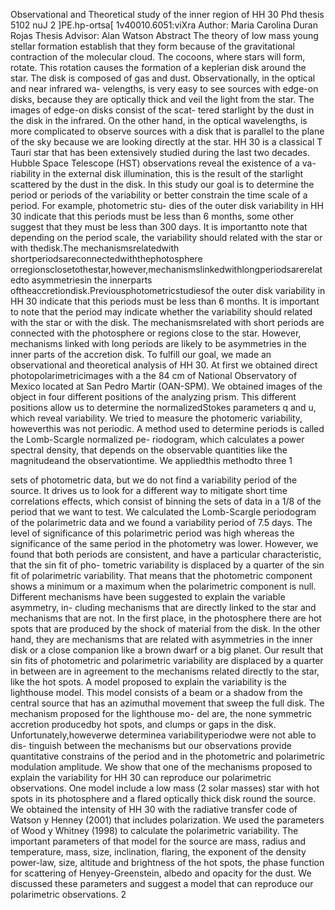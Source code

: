 Observational and Theoretical study of the
inner region of HH 30
Phd thesis
5102 nuJ 2  ]PE.hp-ortsa[  1v40010.6051:viXra
Author: Maria Carolina Duran Rojas
Thesis Advisor: Alan Watson
Abstract
The theory of low mass young stellar formation establish that they form because
of the gravitational contraction of the molecular cloud. The cocoons, where stars will
form, rotate. This rotation causes the formation of a keplerian disk around the star. The
disk is composed of gas and dust. Observationally, in the optical and near infrared wa-
velengths, is very easy to see sources with edge-on disks, because they are optically
thick and veil the light from the star. The images of edge-on disks consist of the scat-
tered starlight by the dust in the disk in the infrared. On the other hand, in the optical
wavelengths, is more complicated to observe sources with a disk that is parallel to the
plane of the sky because we are looking directly at the star.
HH 30 is a classical T Tauri star that has been extensively studied during the last
two decades. Hubble Space Telescope (HST) observations reveal the existence of a va-
riability in the external disk illumination, this is the result of the starlight scattered by
the dust in the disk. In this study our goal is to determine the period or periods of the
variability or better constrain the time scale of a period. For example, photometric stu-
dies of the outer disk variability in HH 30 indicate that this periods must be less than 6
months, some other suggest that they must be less than 300 days. It is importantto note
that depending on the period scale, the variability should related with the star or with
thedisk.The mechanismsrelatedwith shortperiodsareconnectedwiththephotosphere
orregionsclosetothestar,however,mechanismslinkedwithlongperiodsarerelatedto
asymmetriesin the innerparts oftheaccretiondisk.Previousphotometricstudiesof the
outer disk variability in HH 30 indicate that this periods must be less than 6 months. It
is important to note that the period may indicate whether the variability should related
with the star or with the disk. The mechanismsrelated with short periods are connected
with the photosphere or regions close to the star. However, mechanisms linked with
long periods are likely to be asymmetries in the inner parts of the accretion disk. To
fulfill our goal, we made an observational and theoretical analysis of HH 30. At first
we obtained direct photopolarimetricimages with a the 84 cm of National Observatory
of Mexico located at San Pedro Martir (OAN-SPM). We obtained images of the object
in four different positions of the analyzing prism. This different positions allow us to
determine the normalizedStokes parameters q and u, which reveal variability. We tried
to measure the photomeric variability, howeverthis was not periodic.
A method used to determine periods is called the Lomb-Scargle normalized pe-
riodogram, which calculates a power spectral density, that depends on the observable
quantities like the magnitudeand the observationtime. We appliedthis methodto three
1

sets of photometric data, but we do not find a variability period of the source. It drives
us to look for a different way to mitigate short time correlations effects, which consist
of binning the sets of data in a 1/8 of the period that we want to test. We calculated the
Lomb-Scargle periodogram of the polarimetric data and we found a variability period
of 7.5 days. The level of significance of this polarimetric period was high whereas the
significance of the same period in the photometry was lower. However, we found that
both periods are consistent, and have a particular characteristic, that the sin fit of pho-
tometric variability is displaced by a quarter of the sin fit of polarimetric variability.
That means that the photometric component shows a minimum or a maximum when
the polarimetric component is null.
Different mechanisms have been suggested to explain the variable asymmetry, in-
cluding mechanisms that are directly linked to the star and mechanisms that are not.
In the first place, in the photosphere there are hot spots that are produced by the shock
of material from the disk. In the other hand, they are mechanisms that are related with
asymmetries in the inner disk or a close companion like a brown dwarf or a big planet.
Our result that sin fits of photometric and polarimetric variability are displaced by a
quarter in between are in agreement to the mechanisms related directly to the star, like
the hot spots. A model proposed to explain the variability is the lighthouse model. This
model consists of a beam or a shadow from the central source that has an azimuthal
movement that sweep the full disk. The mechanism proposed for the lighthouse mo-
del are, the none symmetric accretion producedby hot spots, and clumps or gaps in the
disk. Unfortunately,howeverwe determinea variabilityperiodwe were not able to dis-
tinguish between the mechanisms but our observations provide quantitative constrains
of the period and in the photometric and polarimetric modulation amplitude.
We show that one of the mechanisms proposed to explain the variability for HH 30
can reproduce our polarimetric observations. One model include a low mass (2 solar
masses) star with hot spots in its photosphere and a flared optically thick disk round
the source. We obtained the intensity of HH 30 with the radiative transfer code of
Watson y Henney (2001) that includes polarization. We used the parameters of Wood
y Whitney (1998) to calculate the polarimetric variability. The important parameters
of that model for the source are mass, radius and temperature, mass, size, inclination,
flaring, the exponent of the density power-law, size, altitude and brightness of the hot
spots, the phase function for scattering of Henyey-Greenstein, albedo and opacity for
the dust. We discussed these parameters and suggest a model that can reproduce our
polarimetric observations.
2